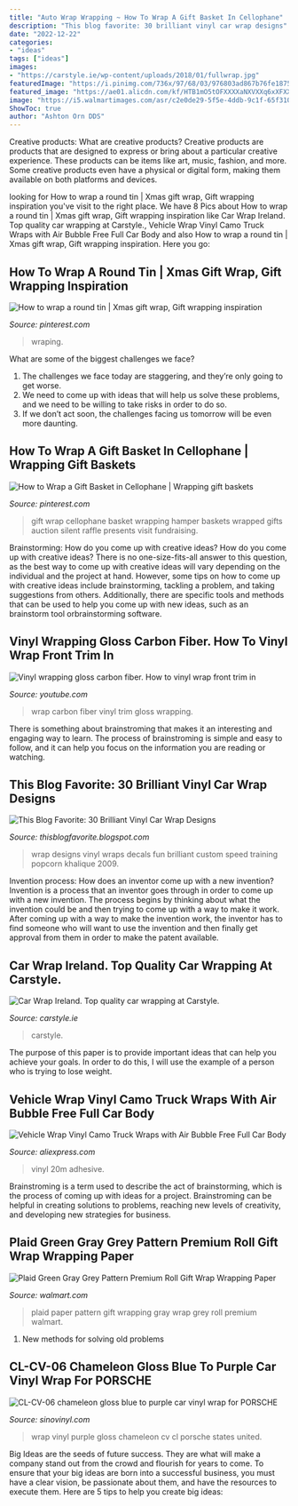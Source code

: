 ```yaml
---
title: "Auto Wrap Wrapping ~ How To Wrap A Gift Basket In Cellophane"
description: "This blog favorite: 30 brilliant vinyl car wrap designs"
date: "2022-12-22"
categories:
- "ideas"
tags: ["ideas"]
images:
- "https://carstyle.ie/wp-content/uploads/2018/01/fullwrap.jpg"
featuredImage: "https://i.pinimg.com/736x/97/68/03/976803ad867b76fe1875b0e17e1284af--how-to-wrap-gift-wrapping.jpg"
featured_image: "https://ae01.alicdn.com/kf/HTB1mO5tOFXXXXaNXVXXq6xXFXXXS/Vehicle-Wrap-Vinyl-Camo-Truck-Wraps-with-Air-Bubble-Free-Full-Car-Body-Wrapping-Camouflage-Printed.jpg"
image: "https://i5.walmartimages.com/asr/c2e0de29-5f5e-4ddb-9c1f-65f3107bf8c4_1.5fbe9d5d6107fb719de875c01d1746bb.jpeg"
ShowToc: true
author: "Ashton Orn DDS"
---
```



Creative products: What are creative products?
Creative products are products that are designed to express or bring about a particular creative experience. These products can be items like art, music, fashion, and more. Some creative products even have a physical or digital form, making them available on both platforms and devices.

	

		
looking for How to wrap a round tin | Xmas gift wrap, Gift wrapping inspiration you've visit to the right place. We have 8 Pics about How to wrap a round tin | Xmas gift wrap, Gift wrapping inspiration like Car Wrap Ireland. Top quality car wrapping at Carstyle., Vehicle Wrap Vinyl Camo Truck Wraps with Air Bubble Free Full Car Body and also How to wrap a round tin | Xmas gift wrap, Gift wrapping inspiration. Here you go:
		
    
## How To Wrap A Round Tin | Xmas Gift Wrap, Gift Wrapping Inspiration

<img loading=lazy src="https://i.pinimg.com/736x/97/68/03/976803ad867b76fe1875b0e17e1284af--how-to-wrap-gift-wrapping.jpg" onerror="this.onerror=null;this.src='https://tse1.mm.bing.net/th?id=OIP.XAPiYxRX8fB2POSwqywsFgHaJ3&amp;pid=15.1';" alt="How to wrap a round tin | Xmas gift wrap, Gift wrapping inspiration">

_Source: pinterest.com_

>wraping. 

	

What are some of the biggest challenges we face?
1. The challenges we face today are staggering, and they’re only going to get worse.
2. We need to come up with ideas that will help us solve these problems, and we need to be willing to take risks in order to do so.
3. If we don’t act soon, the challenges facing us tomorrow will be even more daunting.

    
## How To Wrap A Gift Basket In Cellophane | Wrapping Gift Baskets

<img loading=lazy src="https://i.pinimg.com/originals/dd/f6/33/ddf633b846987ae7427ddf9bf0463d2c.jpg" onerror="this.onerror=null;this.src='https://tse1.mm.bing.net/th?id=OIP.tNJl0vt6eTzxKDEdIU3kEAHaJ4&amp;pid=15.1';" alt="How to Wrap a Gift Basket in Cellophane | Wrapping gift baskets">

_Source: pinterest.com_

>gift wrap cellophane basket wrapping hamper baskets wrapped gifts auction silent raffle presents visit fundraising. 

	

Brainstorming: How do you come up with creative ideas?
How do you come up with creative ideas?
There is no one-size-fits-all answer to this question, as the best way to come up with creative ideas will vary depending on the individual and the project at hand. However, some tips on how to come up with creative ideas include brainstorming, tackling a problem, and taking suggestions from others. Additionally, there are specific tools and methods that can be used to help you come up with new ideas, such as an brainstorm tool orbrainstorming software.

    
## Vinyl Wrapping Gloss Carbon Fiber. How To Vinyl Wrap Front Trim In

<img loading=lazy src="https://i.ytimg.com/vi/N6TRl6lIP_g/maxresdefault.jpg" onerror="this.onerror=null;this.src='https://tse4.mm.bing.net/th?id=OIP.eP_DB4sP6CE2qyT4rEwGFwHaEK&amp;pid=15.1';" alt="Vinyl wrapping gloss carbon fiber. How to vinyl wrap front trim in">

_Source: youtube.com_

>wrap carbon fiber vinyl trim gloss wrapping. 

	

There is something about brainstroming that makes it an interesting and engaging way to learn. The process of brainstroming is simple and easy to follow, and it can help you focus on the information you are reading or watching.

    
## This Blog Favorite: 30 Brilliant Vinyl Car Wrap Designs

<img loading=lazy src="http://3.bp.blogspot.com/_BDYgjwkEBQw/SxGm9wTAPDI/AAAAAAAABZk/hMs3r-vY7PY/s1600/Car+Wrap+Designs+27.jpg" onerror="this.onerror=null;this.src='https://tse2.mm.bing.net/th?id=OIP.H8lmmVCsznmvy-PqSvR9bQAAAA&amp;pid=15.1';" alt="This Blog Favorite: 30 Brilliant Vinyl Car Wrap Designs">

_Source: thisblogfavorite.blogspot.com_

>wrap designs vinyl wraps decals fun brilliant custom speed training popcorn khalique 2009. 

	

Invention process: How does an inventor come up with a new invention?
Invention is a process that an inventor goes through in order to come up with a new invention. The process begins by thinking about what the invention could be and then trying to come up with a way to make it work. After coming up with a way to make the invention work, the inventor has to find someone who will want to use the invention and then finally get approval from them in order to make the patent available.

    
## Car Wrap Ireland. Top Quality Car Wrapping At Carstyle.

<img loading=lazy src="https://carstyle.ie/wp-content/uploads/2018/01/fullwrap.jpg" onerror="this.onerror=null;this.src='https://tse3.mm.bing.net/th?id=OIP.Ueq53zpgfIpXpsU4F3GR_gHaE8&amp;pid=15.1';" alt="Car Wrap Ireland. Top quality car wrapping at Carstyle.">

_Source: carstyle.ie_

>carstyle. 

	

The purpose of this paper is to provide important ideas that can help you achieve your goals. In order to do this, I will use the example of a person who is trying to lose weight.

    
## Vehicle Wrap Vinyl Camo Truck Wraps With Air Bubble Free Full Car Body

<img loading=lazy src="https://ae01.alicdn.com/kf/HTB1mO5tOFXXXXaNXVXXq6xXFXXXS/Vehicle-Wrap-Vinyl-Camo-Truck-Wraps-with-Air-Bubble-Free-Full-Car-Body-Wrapping-Camouflage-Printed.jpg" onerror="this.onerror=null;this.src='https://tse2.mm.bing.net/th?id=OIP.qJL0tVBWKNo0FxZW1PeZ8QHaHa&amp;pid=15.1';" alt="Vehicle Wrap Vinyl Camo Truck Wraps with Air Bubble Free Full Car Body">

_Source: aliexpress.com_

>vinyl 20m adhesive. 

	

Brainstroming is a term used to describe the act of brainstorming, which is the process of coming up with ideas for a project. Brainstroming can be helpful in creating solutions to problems, reaching new levels of creativity, and developing new strategies for business.

    
## Plaid Green Gray Grey Pattern Premium Roll Gift Wrap Wrapping Paper

<img loading=lazy src="https://i5.walmartimages.com/asr/c2e0de29-5f5e-4ddb-9c1f-65f3107bf8c4_1.5fbe9d5d6107fb719de875c01d1746bb.jpeg" onerror="this.onerror=null;this.src='https://tse2.mm.bing.net/th?id=OIP.oIrT6ZAzZVt0ps4lTvGlrwHaHa&amp;pid=15.1';" alt="Plaid Green Gray Grey Pattern Premium Roll Gift Wrap Wrapping Paper">

_Source: walmart.com_

>plaid paper pattern gift wrapping gray wrap grey roll premium walmart. 

	

1. New methods for solving old problems

    
## CL-CV-06 Chameleon Gloss Blue To Purple Car Vinyl Wrap For PORSCHE

<img loading=lazy src="https://www.sinovinyl.com/wp-content/uploads/2020/04/CL-CV-06-3-1.jpg" onerror="this.onerror=null;this.src='https://tse3.mm.bing.net/th?id=OIP.RNHbhMJQcstN0MerT8X20QHaE8&amp;pid=15.1';" alt="CL-CV-06 chameleon gloss blue to purple car vinyl wrap for PORSCHE">

_Source: sinovinyl.com_

>wrap vinyl purple gloss chameleon cv cl porsche states united. 

	

Big Ideas are the seeds of future success. They are what will make a company stand out from the crowd and flourish for years to come. To ensure that your big ideas are born into a successful business, you must have a clear vision, be passionate about them, and have the resources to execute them. Here are 5 tips to help you create big ideas: 

